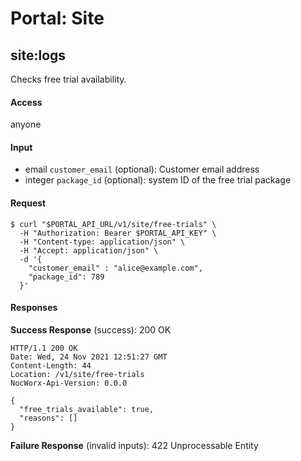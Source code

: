 # Portal: Site

## site:logs
Checks free trial availability.

#### Access
anyone

#### Input
- email `customer_email` (optional): Customer email address
- integer `package_id` (optional): system ID of the free trial package

#### Request
```
$ curl "$PORTAL_API_URL/v1/site/free-trials" \
  -H "Authorization: Bearer $PORTAL_API_KEY" \
  -H "Content-type: application/json" \
  -H "Accept: application/json" \
  -d '{
    "customer_email" : "alice@example.com",
    "package_id": 789
  }'
```

#### Responses
**Success Response** (success): 200 OK
```
HTTP/1.1 200 OK
Date: Wed, 24 Nov 2021 12:51:27 GMT
Content-Length: 44
Location: /v1/site/free-trials
NocWorx-Api-Version: 0.0.0

{
  "free_trials_available": true,
  "reasons": []
}
```

**Failure Response** (invalid inputs): 422 Unprocessable Entity
